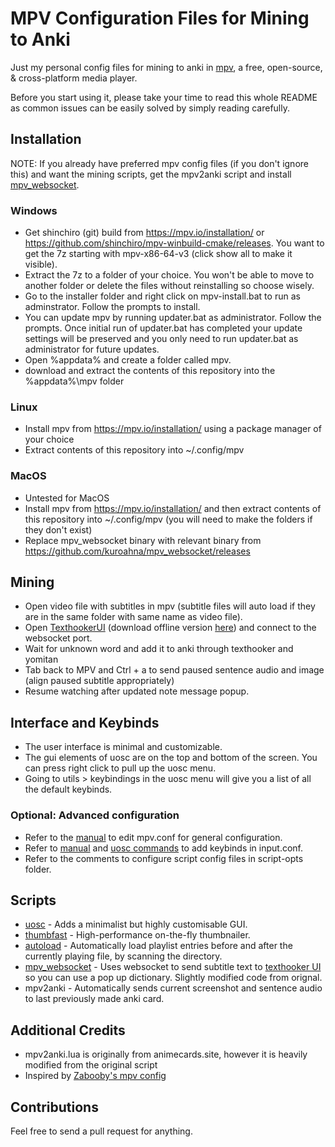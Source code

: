 # MPV Configuration Files for Mining to Anki
Just my personal config files for mining to anki in [mpv](https://mpv.io/), a free, open-source, & cross-platform media player. 

Before you start using it, please take your time to read this whole README as common issues can be easily solved by simply reading carefully.

## Installation

NOTE: If you already have preferred mpv config files (if you don't ignore this) and want the mining scripts, get the mpv2anki script and install [mpv_websocket](https://github.com/kuroahna/mpv_websocket).

### Windows
- Get shinchiro (git) build from https://mpv.io/installation/ or https://github.com/shinchiro/mpv-winbuild-cmake/releases. You want to get the 7z starting with mpv-x86-64-v3 (click show all to make it visible).
- Extract the 7z to a folder of your choice. You won't be able to move to another folder or delete the files without reinstalling so choose wisely.
- Go to the installer folder and right click on mpv-install.bat to run as adminstrator. Follow the prompts to install.
- You can update mpv by running updater.bat as administrator. Follow the prompts. Once initial run of updater.bat has completed your update settings will be preserved and you only need to run updater.bat as administrator for future updates.
- Open %appdata% and create a folder called mpv.
- download and extract the contents of this repository into the %appdata%\mpv folder

### Linux
- Install mpv from https://mpv.io/installation/ using a package manager of your choice
- Extract contents of this repository into ~/.config/mpv

### MacOS
- Untested for MacOS
- Install mpv from https://mpv.io/installation/ and then extract contents of this repository into ~/.config/mpv (you will need to make the folders if they don't exist)
- Replace mpv_websocket binary with relevant binary from https://github.com/kuroahna/mpv_websocket/releases

## Mining
- Open video file with subtitles in mpv (subtitle files will auto load if they are in the same folder with same name as video file).
- Open [TexthookerUI](https://renji-xd.github.io/texthooker-ui/) (download offline version [here](https://raw.githubusercontent.com/Renji-XD/texthooker-ui/main/docs/index.html)) and connect to the websocket port.
- Wait for unknown word and add it to anki through texthooker and yomitan
- Tab back to MPV and Ctrl + a to send paused sentence audio and image (align paused subtitle appropriately)
- Resume watching after updated note message popup.

## Interface and Keybinds
- The user interface is minimal and customizable. 
- The gui elements of uosc are on the top and bottom of the screen. You can press right click to pull up the uosc menu.
- Going to utils > keybindings in the uosc menu will give you a list of all the default keybinds. 
### Optional: Advanced configuration
- Refer to the [manual](https://mpv.io/manual/master/) to edit mpv.conf for general configuration.
- Refer to [manual](https://mpv.io/manual/master/) and [uosc commands](https://github.com/tomasklaen/uosc#commands) to add keybinds in input.conf.
- Refer to the comments to configure script config files in script-opts folder.

## Scripts
- [uosc](https://github.com/darsain/uosc) - Adds a minimalist but highly customisable GUI.
- [thumbfast](https://github.com/po5/thumbfast) - High-performance on-the-fly thumbnailer.
- [autoload](https://github.com/mpv-player/mpv/blob/master/TOOLS/lua/autoload.lua) - Automatically load playlist entries before and after the currently playing file, by scanning the directory.
- [mpv_websocket](https://github.com/kuroahna/mpv_websocket) - Uses websocket to send subtitle text to [texthooker UI](https://github.com/Renji-XD/texthooker-ui) so you can use a pop up dictionary. Slightly modified code from orignal.
- mpv2anki - Automatically sends current screenshot and sentence audio to last previously made anki card.

## Additional Credits
- mpv2anki.lua is originally from animecards.site, however it is heavily modified from the original script
- Inspired by [Zabooby's mpv config](https://github.com/Zabooby/mpv-config)

## Contributions
Feel free to send a pull request for anything.